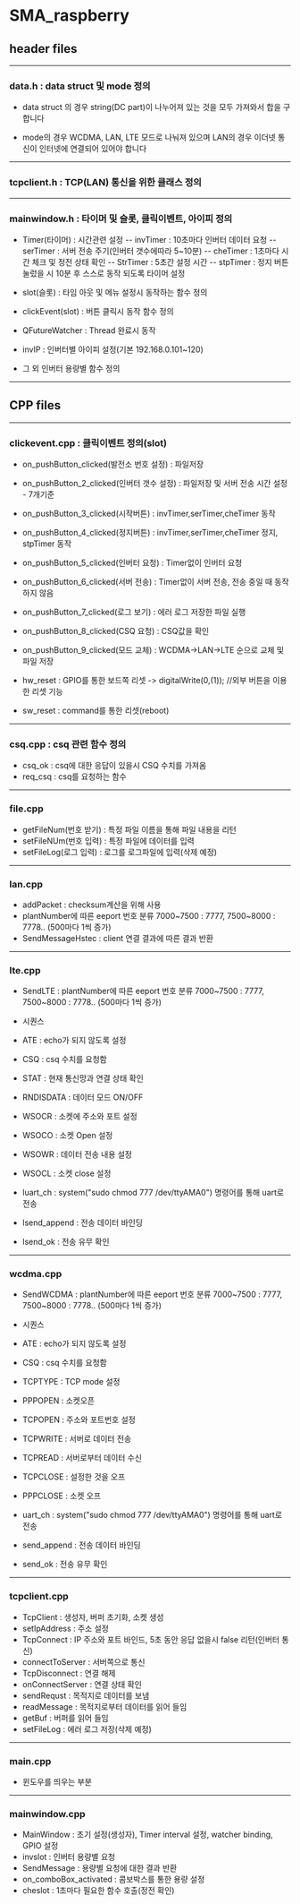 # SMA_raspberry


## header files
--- 
### data.h : data struct 및 mode 정의

- data struct 의 경우 string(DC part)이 나누어져 있는 것을 모두 가져와서 합을 구합니다

- mode의 경우 WCDMA, LAN, LTE 모드로 나눠져 있으며 LAN의 경우 이더넷 통신이 인터넷에 연결되어 있어야 합니다
---
### tcpclient.h : TCP(LAN) 통신을 위한 클래스 정의

---

### mainwindow.h : 타이머 및 슬롯, 클릭이벤트, 아이피 정의

- Timer(타이머) : 시간관련 설정
-- invTimer : 10초마다 인버터 데이터 요청
-- serTimer : 서버 전송 주기(인버터 갯수에따라 5~10분)
-- cheTimer : 1초마다 시간 체크 및 정전 상태 확인
-- StrTimer : 5초간 설정 시간
-- stpTimer : 정지 버튼 눌렀을 시 10분 후 스스로 동작 되도록 타이머 설정


- slot(슬롯) : 타임 아웃 및 메뉴 설정시 동작하는 함수 정의

- clickEvent(slot) : 버튼 클릭시 동작 함수 정의 

- QFutureWatcher : Thread 완료시 동작

- invIP : 인버터별 아이피 설정(기본 192.168.0.101~120)
- 그 외 인버터 용량별 함수 정의

---

## CPP files
---
### clickevent.cpp : 클릭이벤트 정의(slot)
- on_pushButton_clicked(발전소 번호 설정) : 파일저장
- on_pushButton_2_clicked(인버터 갯수 설정) : 파일저장 및 서버 전송 시간 설정 - 7개기준
- on_pushButton_3_clicked(시작버튼) : invTimer,serTimer,cheTimer 동작
- on_pushButton_4_clicked(정지버튼) : invTimer,serTimer,cheTimer 정지, stpTimer 동작
- on_pushButton_5_clicked(인버터 요청) : Timer없이 인버터 요청
- on_pushButton_6_clicked(서버 전송) : Timer없이 서버 전송, 전송 중일 때 동작 하지 않음
- on_pushButton_7_clicked(로그 보기) : 에러 로그 저장한 파일 실행
- on_pushButton_8_clicked(CSQ 요청) : CSQ값을 확인
- on_pushButton_9_clicked(모드 교체) : WCDMA->LAN->LTE 순으로 교체 및 파일 저장

- hw_reset : GPIO를 통한 보드쪽 리셋 -> digitalWrite(0,(1)); //외부 버튼을 이용한 리셋 기능
- sw_reset : command를 통한 리셋(reboot)

---
### csq.cpp : csq 관련 함수 정의

 - csq_ok : csq에 대한 응답이 있을시 CSQ 수치를 가져옴
 - req_csq : csq를 요청하는 함수
 
---
### file.cpp
 - getFileNum(번호 받기) : 특정 파일 이름을 통해 파일 내용을 리턴
 - setFileNUm(번호 입력) : 특정 파일에 데이터를 입력
 - setFileLog(로그 입력) : 로그를 로그파일에 입력(삭제 예정)
---
### lan.cpp
- addPacket : checksum계산을 위해 사용
- plantNumber에 따른 eeport 번호 분류 7000~7500 : 7777, 7500~8000 : 7778.. (500마다 1씩 증가)
- SendMessageHstec : client 연결 결과에 따른 결과 반환
---
### lte.cpp
- SendLTE : plantNumber에 따른 eeport 번호 분류 7000~7500 : 7777, 7500~8000 : 7778.. (500마다 1씩 증가)
- 시퀀스
- ATE : echo가 되지 않도록 설정 
- CSQ : csq 수치를 요청함
- STAT : 현재 통신망과 연결 상태 확인
- RNDISDATA : 데이터 모드 ON/OFF
- WSOCR : 소켓에 주소와 포트 설정
- WSOCO : 소켓 Open 설정
- WSOWR : 데이터 전송 내용 설정
- WSOCL : 소켓 close 설정

- luart_ch : system("sudo chmod 777 /dev/ttyAMA0") 명령어를 통해 uart로 전송
- lsend_append : 전송 데이터 바인딩
- lsend_ok : 전송 유무 확인

---
### wcdma.cpp
- SendWCDMA : plantNumber에 따른 eeport 번호 분류 7000~7500 : 7777, 7500~8000 : 7778.. (500마다 1씩 증가)
- 시퀀스
- ATE : echo가 되지 않도록 설정 
- CSQ : csq 수치를 요청함
- TCPTYPE : TCP mode 설정
- PPPOPEN : 소켓오픈
- TCPOPEN : 주소와 포트번호 설정
- TCPWRITE : 서버로 데이터 전송
- TCPREAD : 서버로부터 데이터 수신
- TCPCLOSE : 설정한 것을 오프
- PPPCLOSE : 소켓 오프

- uart_ch : system("sudo chmod 777 /dev/ttyAMA0") 명령어를 통해 uart로 전송
- send_append : 전송 데이터 바인딩
- send_ok : 전송 유무 확인
---
### tcpclient.cpp
- TcpClient : 생성자, 버퍼 초기화, 소켓 생성
- setIpAddress : 주소 설정
- TcpConnect : IP 주소와 포트 바인드, 5초 동안 응답 없을시 false 리턴(인버터 통신)
- connectToServer : 서버쪽으로 통신
- TcpDisconnect : 연결 해제
- onConnectServer : 연결 상태 확인
- sendRequst : 목적지로 데이터를 보냄
- readMessage : 목적지로부터 데이터를 읽어 들임
- getBuf : 버퍼를 읽어 들임
- setFileLog : 에러 로그 저장(삭제 예정)
---
### main.cpp
- 윈도우를 띄우는 부분
---
### mainwindow.cpp
- MainWindow : 초기 설정(생성자), Timer interval 설정, watcher binding, GPIO 설정
- invslot : 인버터 용량별 요청
- SendMessage : 용량별 요청에 대한 결과 반환
- on_comboBox_activated : 콤보박스를 통한 용량 설정
- cheslot : 1초마다 필요한 함수 호출(정전 확인)
